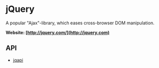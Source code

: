 jQuery
======

A popular "Ajax"-library, which eases cross-browser DOM manipulation.


__Website: [http://jquery.com/](http://jquery.com)__


## API

* [jqapi](http://jqapi.com/)
